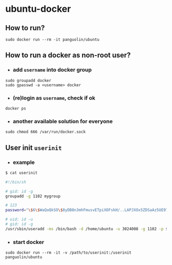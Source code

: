# ubuntu-docker
## How to run?

```
sudo docker run --rm -it panguolin/ubuntu
```

## How to run a docker as non-root user?

- ### add `username` into docker group
```
sudo groupadd docker
sudo gpasswd -a <username> docker
```
- ### (re)login as `username`, check if ok
```
docker ps
```
- ### another available solution for everyone
```
sudo chmod 666 /var/run/docker.sock 
```

## User init `userinit`
- ### example
```bash
$ cat userinit

#!/bin/sh

# gid: id -g
groupadd -g 1102 mygroup

# 123
password="\$6\$WaQoQkSO\$8yDB8n3mhFmusvETpiXOFskH/..LAPJXOx5ZDSaAz5UE97OUTHqemuFaD4Q7DG8k/bmDJmoBT5R43qag2qW0M1"

# uid: id -u
# gid: id -g
/usr/sbin/useradd -ms /bin/bash -d /home/ubuntu -u 3024008 -g 1102 -p ${password} ubuntu
```
- ### start docker
```
sudo docker run --rm -it -v /path/to/userinit:/userinit panguolin/ubuntu
```
